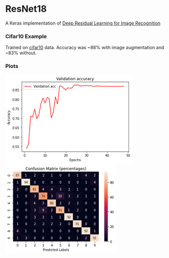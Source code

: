 # ResNet18
A Keras implementation of 
[Deep Residual Learning for Image Recognition](http://arxiv.org/abs/1512.03385)

### Cifar10 Example

Trained on [cifar10](https://www.cs.toronto.edu/~kriz/cifar.html) data. Accuracy was ~88% with image augmentation and ~83% without.

### Plots

![GitHub Logo](/plots/validation_accuracy.png)
![GitHub Logo](/plots/normalized_confusion_matrix.png)


